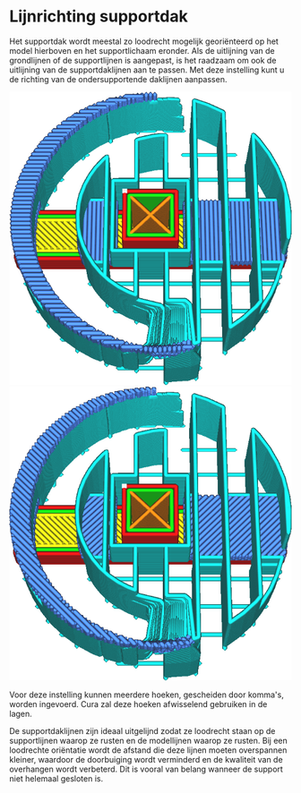 Lijnrichting supportdak
====
Het supportdak wordt meestal zo loodrecht mogelijk georiënteerd op het model hierboven en het supportlichaam eronder. Als de uitlijning van de grondlijnen of de supportlijnen is aangepast, is het raadzaam om ook de uitlijning van de supportdaklijnen aan te passen. Met deze instelling kunt u de richting van de ondersupportende daklijnen aanpassen.

<!--screenshot {
"image_path": "support_interface_angles_0.png",
"modellen": [
    {
        "script": "plug.scad",
        "transformatie": ["schaal(0.5)"]
    }
],
"camerapositie": [0, 36, 92],
"instellingen": {
    "support_enable": waar,
    "support_interface_enable": waar,
    "support_interface_pattern": "lijnen",
    "support_interface_angles": [0, 90]
},
"laag": 118,
"kleuren": 128
}-->
<!--screenshot {
"image_path": "support_interface_angles_45.png",
"modellen": [
    {
        "script": "plug.scad",
        "transformatie": ["schaal(0.5)"]
    }
],
"camerapositie": [0, 36, 92],
"instellingen": {
    "support_enable": waar,
    "support_interface_enable": waar,
    "support_interface_pattern": "lijnen",
    "support_interface_angles": [45, 135]
},
"laag": 118,
"kleuren": 128
}-->
![Zowel het dak als de bodem zijn 0° en 90° gedraaid.](../../../articles/images/support_interface_angles_0.png)
![Zowel het dak als de vloer zijn 45° en 135° gedraaid.](../../../articles/images/support_interface_angles_45.png)

Voor deze instelling kunnen meerdere hoeken, gescheiden door komma's, worden ingevoerd. Cura zal deze hoeken afwisselend gebruiken in de lagen.

De supportdaklijnen zijn ideaal uitgelijnd zodat ze loodrecht staan op de supportlijnen waarop ze rusten en de modellijnen waarop ze rusten. Bij een loodrechte oriëntatie wordt de afstand die deze lijnen moeten overspannen kleiner, waardoor de doorbuiging wordt verminderd en de kwaliteit van de overhangen wordt verbeterd. Dit is vooral van belang wanneer de support niet helemaal gesloten is.